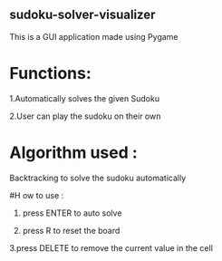 ## sudoku-solver-visualizer

This is a GUI application made using Pygame

# Functions:

1.Automatically solves the given Sudoku

2.User can play the sudoku on their own


# Algorithm used :

Backtracking to solve the sudoku automatically

#H ow to use :

1. press ENTER to auto solve

2. press R to reset the board

3.press DELETE to remove the current value in the cell
